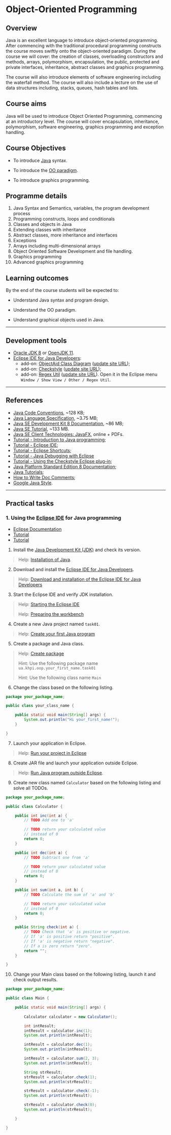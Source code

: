 # Object-Oriented Programming

## Overview
Java is an excellent language to introduce object-oriented programming. After commencing with the traditional procedural programming constructs the course moves swiftly onto the object-oriented paradigm. During the course we will cover: the creation of classes, overloading constructors and methods, arrays, polymorphism, encapsulation, the public, protected and private interfaces, inheritance, abstract classes and graphics programming.

The course will also introduce elements of software engineering including the waterfall method. The course will also include a lecture on the use of data structures including, stacks, queues, hash tables and lists.

## Course aims
Java will be used to introduce Object Oriented Programming, commencing at an introductory level. The course will cover encapsulation, inheritance, polymorphism, software engineering, graphics programming and exception handling.

## Course Objectives

- To introduce [Java](https://en.wikipedia.org/wiki/Java_(programming_language)) syntax.

- To introduce the [OO paradigm](https://en.wikipedia.org/wiki/Object-oriented_programming).

- To introduce graphics programming.

## Programme details

1. Java Syntax and Semantics, variables, the program development process
2. Programming constructs, loops and conditionals
3. Classes and objects in Java
4. Extending classes with inheritance
5. Abstract classes, more inheritance  and interfaces
6. Exceptions
7. Arrays including multi-dimensional arrays
8. Object Oriented Software Development and file handling.
9. Graphics programming
10. Advanced graphics programming

## Learning outcomes

By the end of the course students will be expected to:

- Understand Java syntax and program design.

- Understand the OO paradigm.

- Understand graphical objects used in Java.

---

<span id="soft"></span>
## Development tools

- [Oracle JDK 8](http://www.oracle.com/technetwork/java/javase/downloads/jdk8-downloads-2133151.html) or [OpenJDK 11](https://adoptopenjdk.net/?variant=openjdk11&jvmVariant=hotspot).
- [Eclipse IDE for Java Developers](http://www.eclipse.org/downloads/eclipse-packages/):
	- add-on: [ObjectAid Class Diagram](http://www.objectaid.com/class-diagram) ([update site URL](http://www.objectaid.com/update/current/));
	- add-on: [Checkstyle](https://checkstyle.org/eclipse-cs/#!/) ([update site URL](http://eclipse-cs.sourceforge.net/update));
	- add-on: [Regex Util](http://myregexp.com/eclipsePlugin.html) ([update site URL](http://regex-util.sourceforge.net/update/)). Open it in the Eclipse menu `Window / Show View / Other / Regex Util`.

---

<span id="references"></span>
## References

- [Java Code Conventions](http://www.oracle.com/technetwork/java/codeconventions-150003.pdf), ~128 KB;
- [Java Language Specification](http://docs.oracle.com/javase/specs/jls/se8/jls8.pdf), ~3.75 MB;
- [Java SE Development Kit 8 Documentation](http://www.oracle.com/technetwork/java/javase/documentation/jdk8-doc-downloads-2133158.html), ~86 MB;
- [Java SE Tutorial](http://www.oracle.com/technetwork/java/javase/java-tutorial-downloads-2005894.html), ~133 MB.
- [Java SE Client Technologies: JavaFX](http://docs.oracle.com/javase/8/javase-clienttechnologies.htm), online + PDFs.
- [Tutorial - Introduction to Java programming](http://www.vogella.com/tutorials/JavaIntroduction/article.html);
- [Tutorial - Eclipse IDE](http://www.vogella.com/tutorials/Eclipse/article.html);
- [Tutorial - Eclipse Shortcuts](http://www.vogella.com/tutorials/EclipseShortcuts/article.html);
- [Tutorial - Java Debugging with Eclipse](http://www.vogella.com/tutorials/EclipseDebugging/article.html)
- [Tutorial - Using the Checkstyle Eclipse plug-in](http://www.vogella.com/tutorials/Checkstyle/article.html);
- [Java Platform Standard Edition 8 Documentation](http://docs.oracle.com/javase/8/docs/);
- [Java Tutorials](http://docs.oracle.com/javase/tutorial/index.html);
- [How to Write Doc Comments](http://www.oracle.com/technetwork/java/javase/documentation/index-137868.html);
- [Google Java Style](http://google-styleguide.googlecode.com/svn/trunk/javaguide.html).

---

## Practical tasks

### 1. Using the [Eclipse IDE](https://www.eclipse.org/ide/) for Java programming

- [Eclipse Documentation](http://help.eclipse.org/)
- [Tutorial](https://www.tutorialspoint.com/eclipse)
- [Tutorial](https://www.vogella.com/tutorials/Eclipse/article.html)

1) Install the [Java Development Kit (JDK)](https://adoptopenjdk.net/?variant=openjdk11&jvmVariant=hotspot) and check its version.

> Help: [Installation of Java](https://www.vogella.com/tutorials/JavaIntroduction/article.html#installation-of-java).
	
2) Download and install the [Eclipse IDE for Java Developers](https://eclipse.org/downloads/eclipse-packages/).

> Help: [Download and installation of the Eclipse IDE for Java Developers](https://www.vogella.com/tutorials/Eclipse/article.html#download-and-installation-of-the-eclipse-ide-for-java-developers)

3) Start the Eclipse IDE and verify JDK installation.

> Help: [Starting the Eclipse IDE](https://www.vogella.com/tutorials/Eclipse/article.html#starting-the-eclipse-ide)
>
> Help: [Preparing the workbench](https://help.eclipse.org/2019-09/topic/org.eclipse.jdt.doc.user/gettingStarted/qs-2.htm)
	
4) Create a new Java project named `task01`.

> Help: [Create your first Java program](https://www.vogella.com/tutorials/Eclipse/article.html#create-your-first-java-program)

5) Create a package and Java class.
	
> Help: [Create package](https://www.vogella.com/tutorials/Eclipse/article.html#create-package)
>
> Hint: Use the following package name `ua.khpi.oop.your_first_name.task01`
>
> Hint: Use the following class name `Main`
	
6) Change the class based on the following listing.

```java
package your_package_name;

public class your_class_name {

	public static void main(String[] args) {
		System.out.println("Hi your_first_name!");
	}

}
```

7) Launch your application in Eclipse.

> Help: [Run your project in Eclipse](https://www.vogella.com/tutorials/Eclipse/article.html#run-your-project-in-eclipse)

8) Create JAR file and launch your application outside Eclipse.

> Help: [Run Java program outside Eclipse](https://www.vogella.com/tutorials/Eclipse/article.html#run-java-program-outside-eclipse).

9) Create new class named `Calculator` based on the following listing and solve all TODOs.

```java
package your_package_name;

public class Calculator {

	public int inc(int a) {
		// TODO Add one to 'a'

		// TODO return your calculated value
		// instead of 0
		return 0;
	}

	public int dec(int a) {
		// TODO Subtract one from 'a'

		// TODO return your calculated value
		// instead of 0
		return 0;
	}

	public int sum(int a, int b) {
		// TODO Calculate the sum of 'a' and 'b'

		// TODO return your calculated value
		// instead of 0
		return 0;
	}

	public String check(int a) {
		// TODO Check that 'a' is positive or negative.
		// If 'a' is positive return "positive".
		// If 'a' is negative return "negative".
		// If a is zero return "zero".
		return "";
	}

}
```

10) Change your Main class based on the following listing, launch it and check output results.

```java
package your_package_name;

public class Main {

	public static void main(String[] args) {
		
		Calculator calculator = new Calculator();

		int intResult;
		intResult = calculator.inc(1);
		System.out.println(intResult);

		intResult = calculator.dec(1);
		System.out.println(intResult);

		intResult = calculator.sum(2, 3);
		System.out.println(intResult);

		String strResult;
		strResult = calculator.check(1);
		System.out.println(strResult);

		strResult = calculator.check(-1);
		System.out.println(strResult);

		strResult = calculator.check(0);
		System.out.println(strResult);

	}

}

```

